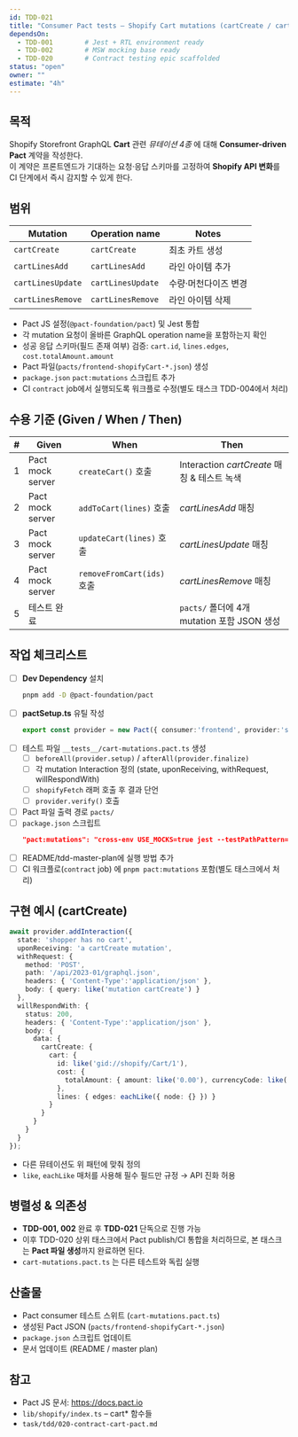 ```yaml
---
id: TDD-021
title: "Consumer Pact tests – Shopify Cart mutations (cartCreate / cartLinesAdd / cartLinesUpdate / cartLinesRemove)"
dependsOn:
  - TDD-001        # Jest + RTL environment ready
  - TDD-002        # MSW mocking base ready
  - TDD-020        # Contract testing epic scaffolded
status: "open"
owner: ""
estimate: "4h"
---
```


## 목적
Shopify Storefront GraphQL **Cart** 관련 _뮤테이션 4종_ 에 대해 **Consumer-driven Pact** 계약을 작성한다.  
이 계약은 프론트엔드가 기대하는 요청·응답 스키마를 고정하여 **Shopify API 변화**를 CI 단계에서 즉시 감지할 수 있게 한다.

## 범위
| Mutation | Operation name | Notes |
|----------|----------------|-------|
| `cartCreate`          | `cartCreate`          | 최초 카트 생성 |
| `cartLinesAdd`        | `cartLinesAdd`        | 라인 아이템 추가 |
| `cartLinesUpdate`     | `cartLinesUpdate`     | 수량·머천다이즈 변경 |
| `cartLinesRemove`     | `cartLinesRemove`     | 라인 아이템 삭제 |

- Pact JS 설정(`@pact-foundation/pact`) 및 Jest 통합
- 각 mutation 요청이 올바른 GraphQL operation name을 포함하는지 확인
- 성공 응답 스키마(필드 존재 여부) 검증: `cart.id`, `lines.edges`, `cost.totalAmount.amount`
- Pact 파일(`pacts/frontend-shopifyCart-*.json`) 생성
- `package.json` `pact:mutations` 스크립트 추가
- CI `contract` job에서 실행되도록 워크플로 수정(별도 태스크 TDD-004에서 처리)

## 수용 기준 (Given / When / Then)

| # | Given | When | Then |
|---|-------|------|------|
| 1 | Pact mock server | `createCart()` 호출 | Interaction _cartCreate_ 매칭 & 테스트 녹색 |
| 2 | Pact mock server | `addToCart(lines)` 호출 | _cartLinesAdd_ 매칭 |
| 3 | Pact mock server | `updateCart(lines)` 호출 | _cartLinesUpdate_ 매칭 |
| 4 | Pact mock server | `removeFromCart(ids)` 호출 | _cartLinesRemove_ 매칭 |
| 5 | 테스트 완료 | | `pacts/` 폴더에 4개 mutation 포함 JSON 생성 |

## 작업 체크리스트
- [ ] **Dev Dependency** 설치  
  ```bash
  pnpm add -D @pact-foundation/pact
  ```
- [ ] **pactSetup.ts** 유틸 작성  
  ```ts
  export const provider = new Pact({ consumer:'frontend', provider:'shopifyCart', port:4000 });
  ```
- [ ] 테스트 파일 `__tests__/cart-mutations.pact.ts` 생성  
  - [ ] `beforeAll(provider.setup)` / `afterAll(provider.finalize)`  
  - [ ] 각 mutation Interaction 정의 (state, uponReceiving, withRequest, willRespondWith)  
  - [ ] `shopifyFetch` 래퍼 호출 후 결과 단언  
  - [ ] `provider.verify()` 호출
- [ ] Pact 파일 출력 경로 `pacts/`
- [ ] `package.json` 스크립트  
  ```json
  "pact:mutations": "cross-env USE_MOCKS=true jest --testPathPattern=cart-mutations.pact.ts"
  ```
- [ ] README/tdd-master-plan에 실행 방법 추가
- [ ] CI 워크플로(`contract` job) 에 `pnpm pact:mutations` 포함(별도 태스크에서 처리)

## 구현 예시 (cartCreate)
```ts
await provider.addInteraction({
  state: 'shopper has no cart',
  uponReceiving: 'a cartCreate mutation',
  withRequest: {
    method: 'POST',
    path: '/api/2023-01/graphql.json',
    headers: { 'Content-Type':'application/json' },
    body: { query: like('mutation cartCreate') }
  },
  willRespondWith: {
    status: 200,
    headers: { 'Content-Type':'application/json' },
    body: {
      data: {
        cartCreate: {
          cart: {
            id: like('gid://shopify/Cart/1'),
            cost: {
              totalAmount: { amount: like('0.00'), currencyCode: like('USD') }
            },
            lines: { edges: eachLike({ node: {} }) }
          }
        }
      }
    }
  }
});
```
- 다른 뮤테이션도 위 패턴에 맞춰 정의
- `like`, `eachLike` 매처를 사용해 필수 필드만 규정 → API 진화 허용

## 병렬성 & 의존성
- **TDD-001, 002** 완료 후 **TDD-021** 단독으로 진행 가능  
- 이후 TDD-020 상위 태스크에서 Pact publish/CI 통합을 처리하므로, 본 태스크는 **Pact 파일 생성**까지 완료하면 된다.
- `cart-mutations.pact.ts` 는 다른 테스트와 독립 실행

## 산출물
- Pact consumer 테스트 스위트 (`cart-mutations.pact.ts`)
- 생성된 Pact JSON (`pacts/frontend-shopifyCart-*.json`)
- `package.json` 스크립트 업데이트
- 문서 업데이트 (README / master plan)

## 참고
- Pact JS 문서: https://docs.pact.io
- `lib/shopify/index.ts` – cart* 함수들
- `task/tdd/020-contract-cart-pact.md`
